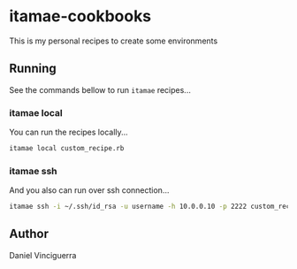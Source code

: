 # itamae-cookbooks

This is my personal recipes to create some environments

## Running

See the commands bellow to run `itamae` recipes...

### itamae local

You can run the recipes locally...

```bash
itamae local custom_recipe.rb
```

### itamae ssh

And you also can run over ssh connection...

```bash
itamae ssh -i ~/.ssh/id_rsa -u username -h 10.0.0.10 -p 2222 custom_recipe.rb
```

## Author

Daniel Vinciguerra
